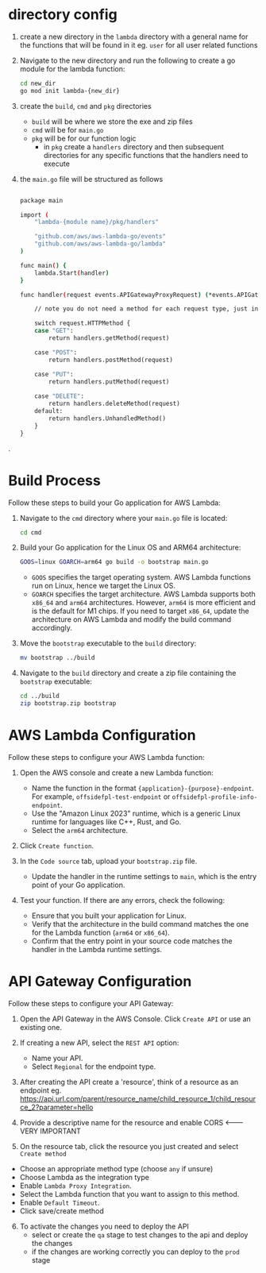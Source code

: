 # directory config
1. create a new directory in the `lambda` directory with a general name for the functions that will be found in it eg. `user` for all user related functions

2. Navigate to the new directory and run the following to create a go module for the lambda function:
    ```bash
    cd new_dir
    go mod init lambda-{new_dir}
    ```

3. create the `build`, `cmd` and `pkg` directories
    - `build` will be where we store the exe and zip files
    - `cmd` will be for `main.go`
    - `pkg` will be for our function logic
        - in `pkg` create a `handlers` directory and then subsequent directories for any specific functions that the handlers need to execute

4. the `main.go` file will be structured as follows
    ```bash

    package main

    import (
        "lambda-{module name}/pkg/handlers"

        "github.com/aws/aws-lambda-go/events"
        "github.com/aws/aws-lambda-go/lambda"
    )

    func main() {
        lambda.Start(handler)
    }

    func handler(request events.APIGatewayProxyRequest) (*events.APIGatewayProxyResponse, error) {

        // note you do not need a method for each request type, just include what you need

        switch request.HTTPMethod {
        case "GET":
            return handlers.getMethod(request)

        case "POST":
            return handlers.postMethod(request)

        case "PUT":
            return handlers.putMethod(request)
        
        case "DELETE":
            return handlers.deleteMethod(request)
        default:
            return handlers.UnhandledMethod()
        }
    }

    ```

.

# Build Process

Follow these steps to build your Go application for AWS Lambda:

1. Navigate to the `cmd` directory where your `main.go` file is located:

    ```bash
    cd cmd
    ```

2. Build your Go application for the Linux OS and ARM64 architecture:

    ```bash
    GOOS=linux GOARCH=arm64 go build -o bootstrap main.go
    ```

    - `GOOS` specifies the target operating system. AWS Lambda functions run on Linux, hence we target the Linux OS.
    - `GOARCH` specifies the target architecture. AWS Lambda supports both `x86_64` and `arm64` architectures. However, `arm64` is more efficient and is the default for M1 chips. If you need to target `x86_64`, update the architecture on AWS Lambda and modify the build command accordingly.

3. Move the `bootstrap` executable to the `build` directory:

    ```bash
    mv bootstrap ../build
    ```

4. Navigate to the `build` directory and create a zip file containing the `bootstrap` executable:

    ```bash
    cd ../build
    zip bootstrap.zip bootstrap
    ```

# AWS Lambda Configuration

Follow these steps to configure your AWS Lambda function:

1. Open the AWS console and create a new Lambda function:
    - Name the function in the format `{application}-{purpose}-endpoint`. For example, `offsidefpl-test-endpoint` or `offsidefpl-profile-info-endpoint`.
    - Use the "Amazon Linux 2023" runtime, which is a generic Linux runtime for languages like C++, Rust, and Go.
    - Select the `arm64` architecture.

2. Click `Create function`.

3. In the `Code source` tab, upload your `bootstrap.zip` file.
    - Update the handler in the runtime settings to `main`, which is the entry point of your Go application.

4. Test your function. If there are any errors, check the following:
    - Ensure that you built your application for Linux.
    - Verify that the architecture in the build command matches the one for the Lambda function (`arm64` or `x86_64`).
    - Confirm that the entry point in your source code matches the handler in the Lambda runtime settings.

# API Gateway Configuration

Follow these steps to configure your API Gateway:

1. Open the API Gateway in the AWS Console. Click `Create API` or use an existing one.

2. If creating a new API, select the `REST API` option:
    - Name your API.
    - Select `Regional` for the endpoint type.

3. After creating the API create a 'resource', think of a resource as an endpoint eg. https://api.url.com/parent/resource_name/child_resource_1/child_resource_2?parameter=hello

4. Provide a descriptive name for the resource and enable CORS <--- VERY IMPORTANT

5. On the resource tab, click the resource you just created and select `Create method`
 - Choose an appropriate method type (choose `any` if unsure)
 - Choose Lambda as the integration type
 - Enable `Lambda Proxy Integration`.
 - Select the Lambda function that you want to assign to this method.
 - Enable `Default Timeout`.
 - Click save/create method

6. To activate the changes you need to deploy the API
    - select or create the `qa` stage to test changes to the api and deploy the changes
    - if the changes are working correctly you can deploy to the `prod` stage




